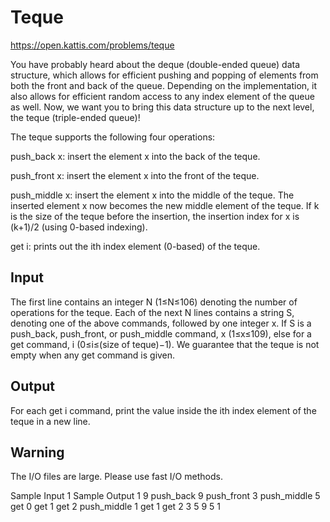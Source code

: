 # Teque
https://open.kattis.com/problems/teque

You have probably heard about the deque (double-ended queue) data structure, which allows for efficient pushing and popping of elements from both the front and back of the queue. Depending on the implementation, it also allows for efficient random access to any index element of the queue as well. Now, we want you to bring this data structure up to the next level, the teque (triple-ended queue)!

The teque supports the following four operations:

push_back x: insert the element x into the back of the teque.

push_front x: insert the element x into the front of the teque.

push_middle x: insert the element x into the middle of the teque. The inserted element x now becomes the new middle element of the teque. If k is the size of the teque before the insertion, the insertion index for x is (k+1)/2 (using 0-based indexing).

get i: prints out the ith index element (0-based) of the teque.

## Input
The first line contains an integer N (1≤N≤106) denoting the number of operations for the teque. Each of the next N lines contains a string S, denoting one of the above commands, followed by one integer x. If S is a push_back, push_front, or push_middle command, x (1≤x≤109), else for a get command, i (0≤i≤(size of teque)−1). We guarantee that the teque is not empty when any get command is given.

## Output
For each get i command, print the value inside the ith index element of the teque in a new line.

## Warning
The I/O files are large. Please use fast I/O methods.

Sample Input 1	Sample Output 1
9
push_back 9
push_front 3
push_middle 5
get 0
get 1
get 2
push_middle 1
get 1
get 2
3
5
9
5
1
